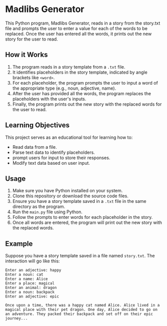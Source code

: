# Madlibs Generator

This Python program, Madlibs Generator, reads in a story from the story.txt file and prompts the user to enter a value for each of the words to be replaced. Once the user has entered all the words, it prints out the new story for the user to read.

## How it Works

1. The program reads in a story template from a `.txt` file.
2. It identifies placeholders in the story template, indicated by angle brackets like `<word>`.
3. For each placeholder, the program prompts the user to input a word of the appropriate type (e.g., noun, adjective, name).
4. After the user has provided all the words, the program replaces the placeholders with the user's inputs.
5. Finally, the program prints out the new story with the replaced words for the user to read.

## Learning Objectives
This project serves as an educational tool for learning how to:

- Read data from a file.
- Parse text data to identify placeholders.
- prompt users for input to store their responses.
- Modify text data based on user input.

## Usage

1. Make sure you have Python installed on your system.
2. Clone this repository or download the source code files.
3. Ensure you have a story template saved in a `.txt` file in the same directory as the program.
4. Run the `main.py` file using Python.
5. Follow the prompts to enter words for each placeholder in the story.
6. Once all words are entered, the program will print out the new story with the replaced words.

## Example

Suppose you have a story template saved in a file named `story.txt`. The interaction will go like this:

```
Enter an adjective: happy
Enter a noun: cat
Enter a name: Alice
Enter a place: magical
Enter an animal: dragon
Enter a noun: backpack
Enter an adjective: epic

Once upon a time, there was a happy cat named Alice. Alice lived in a magical place with their pet dragon. One day, Alice decided to go on an adventure. They packed their backpack and set off on their epic journey...
```

